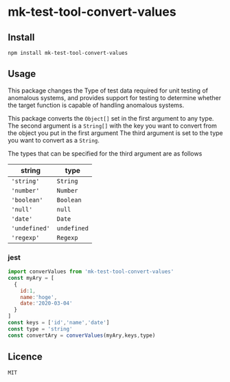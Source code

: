 # mk-test-tool-convert-values

## Install

```
npm install mk-test-tool-convert-values
```

## Usage
This package changes the Type of test data required for unit testing of anomalous systems, and provides support for testing to determine whether the target function is capable of handling anomalous systems.

This package converts the `Object[]` set in the first argument to any type.
The second argument is a `String[]` with the key you want to convert from the object you put in the first argument
The third argument is set to the type you want to convert as a `String`.

The types that can be specified for the third argument are as follows

|  string  |  type  |
| ---- | ---- |
|  `'string'`  |  `String`  |
|  `'number'`  |  `Number`  |
|  `'boolean'`  |  `Boolean`  |
|  `'null'`  |  `null`  |
|  `'date'`  |  `Date`  |
|  `'undefined'`  |  `undefined`  |
|  `'regexp'`  |  `Regexp`  |


### jest
```js
import converValues from 'mk-test-tool-convert-values'
const myAry = [
  {
    id:1,
    name:'hoge',
    date:'2020-03-04'
  }
]
const keys = ['id','name','date']
const type = 'string'
const convertAry = converValues(myAry,keys,type)
```

## Licence
`MIT`